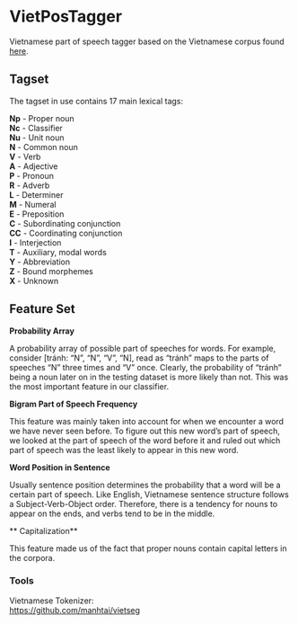 # VietPosTagger
Vietnamese part of speech tagger based on the Vietnamese corpus found [here](http://viet.jnlp.org/download-du-lieu-tu-vung-corpus).

## Tagset
The tagset in use contains 17 main lexical tags:  

**Np** - Proper noun  
**Nc** - Classifier  
**Nu** - Unit noun  
**N** - Common noun  
**V** - Verb  
**A** - Adjective  
**P** - Pronoun  
**R** - Adverb  
**L** - Determiner  
**M** - Numeral  
**E** - Preposition  
**C** - Subordinating conjunction  
**CC** - Coordinating conjunction  
**I** - Interjection  
**T** - Auxiliary, modal words  
**Y** - Abbreviation  
**Z** - Bound morphemes  
**X** - Unknown  
  
## Feature Set
**Probability Array**

A probability array of possible part of speeches for words. For example, consider [tránh: “N”, “N”, “V”, “N], read as “tránh” maps to the parts of speeches “N” three times and “V” once. Clearly, the probability of “tránh” being a noun later on in the testing dataset is more likely than not. This was the most important feature in our classifier.


**Bigram Part of Speech Frequency**

This feature was mainly taken into account for when we encounter a word we have never seen before. To figure out this new word’s part of speech, we looked at the part of speech of the word before it and ruled out which part of speech was the least likely to appear in this new word.


**Word Position in Sentence**

Usually sentence position determines the probability that a word will be a certain part of speech. Like English, Vietnamese sentence structure follows a Subject-Verb-Object order. Therefore, there is a tendency for nouns to appear on the ends, and verbs tend to be in the middle. 


** Capitalization**

This feature made us of the fact that proper nouns contain capital letters in the corpora.

### Tools  
Vietnamese Tokenizer:  
https://github.com/manhtai/vietseg  
